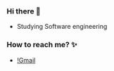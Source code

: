 ### Hi there 👋
 - Studying Software engineering

### How to reach me? :sparkles:
 - [!Gmail](https://img.shields.io/badge/%20-Gmail-red&logo=gmail)

